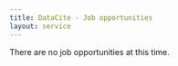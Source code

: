 ```yaml
---
title: DataCite - Job opportunities
layout: service
---
```


There are no job opportunities at this time.
 
